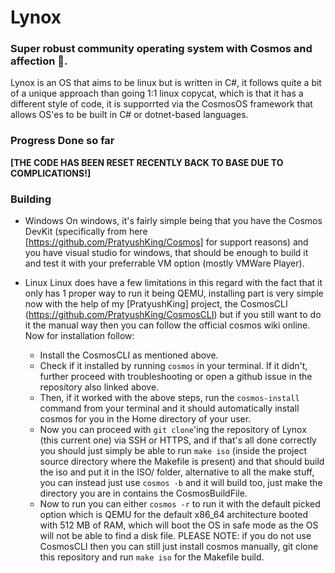 # Lynox
### Super robust community operating system with Cosmos and affection 💖.

Lynox is an OS that aims to be linux but is written in C#, it follows quite a bit of a unique approach than going 1:1 linux copycat, which is that it has a different style of code, it is supporrted via the CosmosOS framework that allows OS'es to be built in C# or dotnet-based languages.

### Progress Done so far
**[THE CODE HAS BEEN RESET RECENTLY BACK TO BASE DUE TO COMPLICATIONS!]**

### Building
- Windows
On windows, it's fairly simple being that you have the Cosmos DevKit (specifically from here [https://github.com/PratyushKing/Cosmos] for support reasons) and you have visual studio for windows, that should be enough to build it and test it with your preferrable VM option (mostly VMWare Player).

- Linux
Linux does have a few limitations in this regard with the fact that it only has 1 proper way to run it being QEMU, installing part is very simple now with the help of my [PratyushKing] project, the CosmosCLI (https://github.com/PratyushKing/CosmosCLI) but if you still want to do it the manual way then you can follow the official cosmos wiki online. Now for installation follow:
  - Install the CosmosCLI as mentioned above.
  - Check if it installed by running `cosmos` in your terminal. If it didn't, further proceed with troubleshooting or open a github issue in the repository also linked above.
  - Then, if it worked with the above steps, run the `cosmos-install` command from your terminal and it should automatically install cosmos for you in the Home directory of your user.
  - Now you can proceed with `git clone`'ing the repository of Lynox (this current one) via SSH or HTTPS, and if that's all done correctly you should just simply be able to run `make iso` (inside the project source directory where the Makefile is present) and that should build the iso and put it in the ISO/ folder, alternative to all the make stuff, you can instead just use `cosmos -b` and it will build too, just make the directory you are in contains the CosmosBuildFile.
  - Now to run you can either `cosmos -r` to run it with the default picked option which is QEMU for the default x86_64 architecture booted with 512 MB of RAM, which will boot the OS in safe mode as the OS will not be able to find a disk file.
PLEASE NOTE: if you do not use CosmosCLI then you can still just install cosmos manually, git clone this repository and run `make iso` for the Makefile build.
